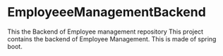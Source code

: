 # EmployeeeManagementBackend
This the Backend of Employee management repository
This project contains the backend of Employee Management. This is made of spring boot.
